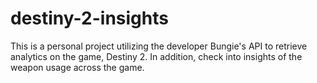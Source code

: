 # destiny-2-insights

This is a personal project utilizing the developer Bungie's API to retrieve analytics on the game, Destiny 2. In addition, check into insights of the weapon usage across the game.
